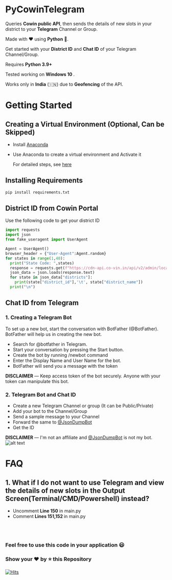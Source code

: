 # PyCowinTelegram
Queries <b>Cowin public API</b>, then sends the details of new slots in your district to your <b>Telegram</b> Channel or Group.

Made with ❤️ using <b>Python</b> 🐍.

Get started with your <b>District ID</b> and <b>Chat ID</b> of your Telegram Channel/Group.

Requires <b> Python 3.9+ </b> 

Tested working on <b> Windows 10 </b>.

Works only in <b>India</b> (🇮🇳) due to <b>Geofencing</b> of the API.


# Getting Started

## Creating a Virtual Environment (Optional, Can be Skipped)

* Install [Anaconda](https://www.anaconda.com/products/individual)
* Use Anaconda to create a virtual environment and Activate it

   For detailed steps, see [here](https://medium.com/swlh/setting-up-a-conda-environment-in-less-than-5-minutes-e64d8fc338e4#:~:text=Scenario%203%3A%20You,conda%20activate%20%3Cenvironment_name%3E)



## Installing Requirements  

```python
pip install requirements.txt
```


## District ID from Cowin Portal
Use the following code to get your district ID

````python
import requests
import json
from fake_useragent import UserAgent

Agent = UserAgent()
browser_header = {"User-Agent":Agent.random}
for states in range(1,40):
  print("State Code: ",states)
  response = requests.get(f"https://cdn-api.co-vin.in/api/v2/admin/location/districts/{states}", headers=browser_header)
  json_data = json.loads(response.text)
  for state in json_data["districts"]:
    print(state["district_id"],'\t', state["district_name"])
  print("\n")

````


## Chat ID from Telegram

### 1. Creating a Telegram Bot 

To set up a new bot, start the conversation with BotFather (@BotFather).
BotFather will help us in creating the new bot.
* Search for @botfather in Telegram.
* Start your conversation by pressing the Start button.
* Create the bot by running /newbot command
* Enter the Display Name and User Name for the bot.
* BotFather will send you a message with the token

<b>DISCLAIMER</b> — Keep access token of the bot securely. Anyone with your token can manipulate this bot.

 
### 2. Telegram Bot and Chat ID
* Create a new Telegram Channel or group (It can be Public/Private)
* Add your bot to the Channel/Group 
* Send a sample message to your Channel
* Forward the same to [@JsonDumpBot](https://t.me/JsonDumpBot)
* Get the ID

<b>DISCLAIMER</b> — I'm not an affiliate and [@JsonDumpBot](https://t.me/JsonDumpBot) is not my bot.
![alt text](https://i.stack.imgur.com/whXiS.png)



# FAQ
## 1. What if I do not want to use Telegram and view the details of new slots in the Output Screen(Terminal/CMD/Powershell) instead?

* Uncomment <b>Line 150</b> in main.py
* Comment <b>Lines 151,152 </b> in main.py

<br>
<br>
<h3> Feel free to use this code in your application 😃 </h3>
<h3> Show your ❤️ by ⭐ this Repository </h3> 


[![Hits](https://hits.seeyoufarm.com/api/count/incr/badge.svg?url=https%3A%2F%2Fgithub.com%2FPSaiSurya%2FPyCowinTelegram&count_bg=%2379C83D&title_bg=%23555555&icon=github.svg&icon_color=%23E7E7E7&title=Visits&edge_flat=false)](https://hits.seeyoufarm.com)

